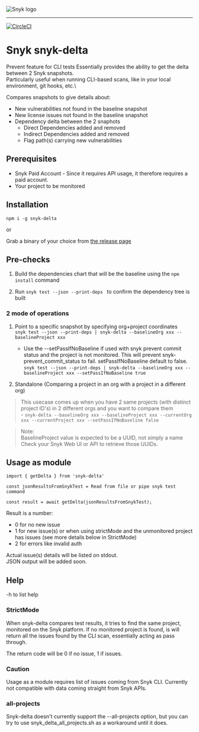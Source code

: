 ![Snyk logo](https://snyk.io/style/asset/logo/snyk-print.svg)

***

<!-- [![Known Vulnerabilities](https://snyk.io/test/github/snyk/snyk-delta/badge.svg)](https://snyk.io/test/github/snyk/snyk-delta) -->
[![CircleCI](https://circleci.com/gh/snyk-tech-services/snyk-delta.svg?style=svg&circle-token=bfb34e49aa301cfa4ef4272541360a475ff95ad4)](https://circleci.com/gh/snyk-tech-services/snyk-delta)

# Snyk snyk-delta
Prevent feature for CLI tests
Essentially provides the ability to get the delta between 2 Snyk snapshots.\
Particularly useful when running CLI-based scans, like in your local environment, git hooks, etc.\

Compares snapshots to give details about:
- New vulnerabilities not found in the baseline snapshot
- New license issues not found in the baseline snapshot
- Dependency delta between the 2 snaphots
    - Direct Dependencies added and removed
    - Indirect Dependencies added and removed
    - Flag path(s) carrying new vulnerabilities

## Prerequisites
- Snyk Paid Account - Since it requires API usage, it therefore requires a paid account.
- Your project to be monitored

## Installation
`npm i -g snyk-delta`

or

 Grab a binary of your choice from [the release page](https://github.com/snyk-tech-services/snyk-delta/releases)

## Pre-checks

1. Build the dependencies chart that will be the baseline using the ```npm install``` command

2. Run ```snyk test --json --print-deps ``` to confirm the dependency tree is built

### 2 mode of operations

1. Point to a specific snapshot by specifying org+project coordinates\
    `snyk test --json --print-deps | snyk-delta --baselineOrg xxx --baselineProject xxx`

    - Use the --setPassIfNoBaseline if used with snyk prevent commit status and the project is not monitored. This will prevent snyk-prevent_commit_status to fail.
    setPassIfNoBaseline default to false.\
     `snyk test --json --print-deps | snyk-delta --baselineOrg xxx --baselineProject xxx --setPassIfNoBaseline true`

2. Standalone (Comparing a project in an org with a project in a different org)
> This usecase comes up when you have 2 same projects (with distinct project ID's) in 2 different orgs and you want to compare them\
    - ```snyk-delta --baselineOrg xxx --baselineProject xxx --currentOrg xxx --currentProject xxx --setPassIfNoBaseline false```

> Note:\
> BaselineProject value is expected to be a UUID, not simply a name\
> Check your Snyk Web UI or API to retrieve those UUIDs.

## Usage as module

```
import { getDelta } from 'snyk-delta'

const jsonResultsFromSnykTest = Read from file or pipe snyk test command

const result = await getDelta(jsonResultsFromSnykTest);
```
Result is a number:
- 0 for no new issue
- 1 for new issue(s) or when using strictMode and the unmonitored project has issues (see more details below in StrictMode)
- 2 for errors like invalid auth

Actual issue(s) details will be listed on stdout.\
JSON output will be added soon.

## Help
-h to list help

### StrictMode
When snyk-delta compares test results, it tries to find the same project, monitored on the Snyk platform.
If no monitored project is found, is will return all the issues found by the CLI scan, essentially acting as pass through.

The return code will be 0 if no issue, 1 if issues.

### Caution
Usage as a module requires list of issues coming from Snyk CLI.
Currently not compatible with data coming straight from Snyk APIs.

### all-projects
Snyk-delta doesn't currently support the --all-projects option, but you can try to use snyk_delta_all_projects.sh as a workaround until it does.

